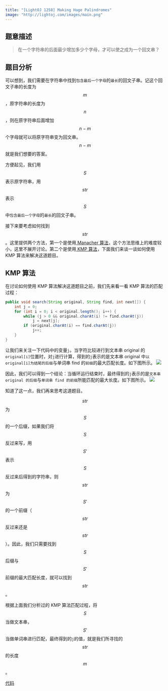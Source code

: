```yaml
---
title: "[LightOJ 1258] Making Huge Palindromes"
image: "http://lightoj.com/images/main.png"
---
```


## 题意描述
>在一个字符串的后面最少增加多少个字母，才可以使之成为一个回文串？

## 题目分析
可以想到，我们需要在字符串中找到`包含最后一个字母`的`最长`的回文子串。记这个回文子串的长度为 $$m$$，原字符串的长度为 $$n$$，则在原字符串后面增加 $$n-m$$ 个字母就可以将原字符串变为回文串。$$n-m$$ 就是我们想要的答案。

方便起见，我们用$$S$$表示原字符串，用$$str$$表示$$S$$中`包含最后一个字母`的`最长`的回文子串。

接下来要考虑如何找到$$str$$。这里提供两个方法，第一个是使用[ Manacher 算法][1]，这个方法思维上的难度较小，这里不展开讨论。第二个是使用[ KMP 算法][2]，下面我们来谈一谈如何使用 KMP 算法来解决这道题目。

## KMP 算法

在讨论如何使用 KMP 算法解决这道题目之前，我们先来看一看 KMP 算法的匹配过程：
``` java
public void search(String original, String find, int next[]) {  
    int j = 0;  
    for (int i = 0; i < original.length(); i++) {  
        while (j > 0 && original.charAt(i) != find.charAt(j))  
            j = next[j];  
        if (original.charAt(i) == find.charAt(j))  
            j++;  
    }  
}  
```
让我们来关注一下代码中的变量`j`。当字符比较进行到文本串 original 的`original[i]`位置时，对`j`进行计算，得到的`j`表示的是文本串 original 中`以original[i]为结尾的后缀`与单词串 find 的`前缀`的最大匹配长度。如下图所示。
![][3]

因此，我们可以得到一个结论：当循环运行结束时，最终得到的`j`表示的是`文本串 original 的后缀`与`单词串 find 的前缀`所能匹配的最大长度。如下图所示。
![][4]


知道了这一点，我们再来思考这道题目。

$$str$$为$$S$$的一个后缀，如果我们将$$S$$反过来写，用$$S'$$表示$$S$$反过来后得到的字符串，则$$str$$为$$S'$$的一个前缀（$$str$$反过来还是$$str$$）。因此，我们只需要找到$$S$$后缀与$$S'$$前缀的最大匹配长度，就可以找到$$str$$。

根据上面我们分析过的 KMP 算法匹配过程，将$$S$$当做文本串，$$S'$$当做单词串进行匹配，最终得到的`j`的值，就是我们所寻找的$$str$$的长度$$m$$。

[代码][5]



[1]: http://www.cnblogs.com/biyeymyhjob/archive/2012/10/04/2711527.html
[2]: http://blog.csdn.net/yutianzuijin/article/details/11954939/
[3]: /assets/imgs/KMP.png
[4]: /assets/imgs/KMPend.png
[5]: https://github.com/YuCrazing/ACM-solutions/blob/master/LightOJ/1258%20-%20Making%20Huge%20Palindromes.cpp
